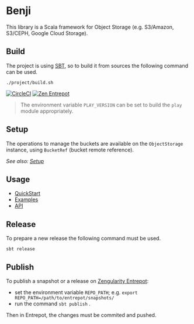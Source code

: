 # Benji

This library is a Scala framework for Object Storage (e.g. S3/Amazon, S3/CEPH, Google Cloud Storage).

## Build

The project is using [SBT](http://www.scala-sbt.org/), so to build it from sources the following command can be used.

    ./project/build.sh

[![CircleCI](https://circleci.com/gh/zengularity/benji.svg?style=svg)](https://circleci.com/gh/zengularity/benji) 
[![Zen Entrepot](https://zen-entrepot.nestincloud.io/entrepot/shields/releases/com/zengularity/benji-core_2.13.svg)](https://zen-entrepot.nestincloud.io/entrepot/pom/releases/com/zengularity/benji-core_2.12)

> The environment variable `PLAY_VERSION` can be set to build the `play` module appropriately.

## Setup

The operations to manage the buckets are available on the `ObjectStorage` instance, using `BucketRef` (bucket remote reference).

*See also: [Setup](docs/index.md#setup)*

## Usage

- [QuickStart](https://zengularity.github.io/benji/)
- [Examples](./examples)
- [API](https://zengularity.github.io/benji/api/)

## Release

To prepare a new release the following command must be used.

    sbt release

## Publish

To publish a snapshot or a release on [Zengularity Entrepot](https://github.com/zengularity/entrepot):

- set the environment variable `REPO_PATH`; e.g. `export REPO_PATH=/path/to/entrepot/snapshots/`
- run the command `sbt publish` .

Then in Entrepot, the changes must be commited and pushed.
